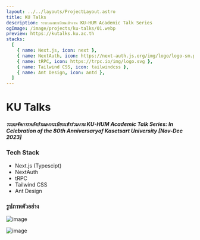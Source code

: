 ```yaml
---
layout: ../../layouts/ProjectLayout.astro
title: KU Talks
description: ระบบลงทะเบียนเข้างาน KU-HUM Academic Talk Series
ogImage: /image/projects/ku-talks/01.webp
preview: https://kutalks.ku.ac.th
stacks:
  [
    { name: Next.js, icon: next },
    { name: NextAuth, icon: https://next-auth.js.org/img/logo/logo-sm.png },
    { name: tRPC, icon: https://trpc.io/img/logo.svg },
    { name: Tailwind CSS, icon: tailwindcss },
    { name: Ant Design, icon: antd },
  ]
---
```


# KU Talks

##### ระบบจัดการหลังบ้านลงทะเบียนเข้าร่วมงาน KU-HUM Academic Talk Series: In Celebration of the 80th Anniversaryof Kasetsart University [Nov-Dec 2023]

### Tech Stack
- Next.js (Typescipt)
- NextAuth
- tRPC
- Tailwind CSS
- Ant Design

### รูปภาพตัวอย่าง

![image](/image/projects/ku-talks/01.webp)

![image](/image/projects/ku-talks/02.webp)